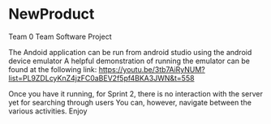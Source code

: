 # NewProduct

Team 0 
Team Software Project 

The Andoid application can be run from android studio using the android device emulator
A helpful demonstration of running the emulator can be found at the following link:
https://youtu.be/3tb7AiRyNUM?list=PL9ZDLcyKnZ4jzFC0aBEV2f5pf4BKA3JWN&t=558

Once you have it running, for Sprint 2, there is no interaction with the server yet for searching through users
You can, however, navigate between the various activities.
Enjoy
